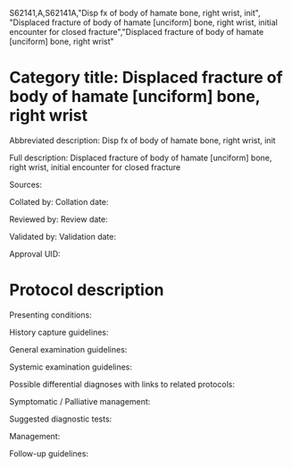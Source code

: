S62141,A,S62141A,"Disp fx of body of hamate bone, right wrist, init", "Displaced fracture of body of hamate [unciform] bone, right wrist, initial encounter for closed fracture","Displaced fracture of body of hamate [unciform] bone, right wrist"
# Category title: Displaced fracture of body of hamate [unciform] bone, right wrist

Abbreviated description: Disp fx of body of hamate bone, right wrist, init

Full description: Displaced fracture of body of hamate [unciform] bone, right wrist, initial encounter for closed fracture

Sources:

Collated by:
Collation date:

Reviewed by:
Review date:

Validated by:
Validation date:

Approval UID:

# Protocol description

Presenting conditions:

History capture guidelines:

General examination guidelines:

Systemic examination guidelines:

Possible differential diagnoses with links to related protocols:

Symptomatic / Palliative management:

Suggested diagnostic tests:

Management:

Follow-up guidelines:
